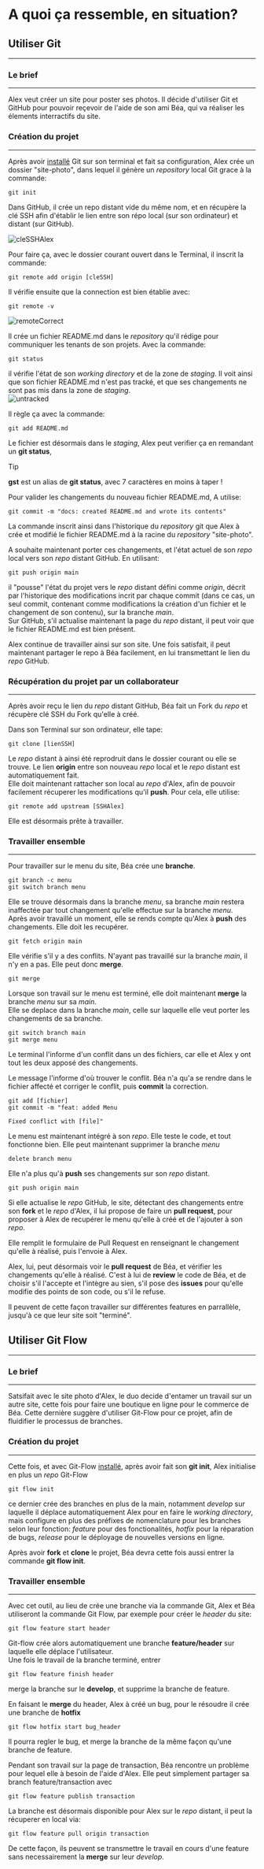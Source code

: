 # A quoi ça ressemble, en situation?

## Utiliser Git
___
### Le brief
___

Alex veut créer un site pour poster ses photos. Il décide d'utiliser Git et GitHub pour pouvoir reçevoir de l'aide de son ami Béa, qui va réaliser les élements interractifs du site.  

### Création du projet
___

Après avoir [installé](https://github.com/Simplon-hdf/cheats-sheets-git-flow/blob/develop/01-install/Install.md) Git sur son terminal et fait sa configuration, Alex crée un dossier "site-photo", dans lequel il génère un _repository_ local Git grace à la commande:

```
git init
```

Dans GitHub, il crée un repo distant vide du même nom, et en récupère la clé SSH afin d'établir le lien entre son répo local (sur son ordinateur) et distant (sur GitHub).  

![cleSSHAlex](https://github.com/AlexPh0tograph/site-photo/blob/main/img/01SSH.jpg)

Pour faire ça, avec le dossier courant ouvert dans le Terminal, il inscrit la commande:

```
git remote add origin [cleSSH]
```

Il vérifie ensuite que la connection est bien établie avec:

```
git remote -v
```

![remoteCorrect](https://github.com/AlexPh0tograph/site-photo/blob/main/img/02REMOTE.jpg)

Il crée un fichier README.md dans le _repository_ qu'il rédige pour communiquer les tenants de son projets. Avec la commande:
```
git status
``` 
il vérifie l'état de son _working directory_ et de la zone de _staging_. Il voit ainsi que son fichier README.md n'est pas tracké, et que ses changements ne sont pas mis dans la zone de _staging_.  
![untracked](https://github.com/AlexPh0tograph/site-photo/blob/main/img/03UNTRACKED.jpg)

Il règle ça avec la commande:
```
git add README.md
```
Le fichier est désormais dans le _staging_, Alex peut verifier ça en remandant un **git status**,  
<!-- sc gst now added -->

> [!TIP]
> **gst** est un alias de **git status**, avec 7 caractères en moins à taper !

Pour valider les changements du nouveau fichier README.md, A utilise:
```
git commit -m "docs: created README.md and wrote its contents"
```
La commande inscrit ainsi dans l'historique du _repository_ git que Alex à crée et modifié le fichier README.md à la racine du _repository_ "site-photo".  

A souhaite maintenant porter ces changements, et l'état actuel de son _repo_ local vers son _repo_ distant GitHub. En utilisant:
```
git push origin main
```
il "pousse" l'état du projet vers le _repo_ distant défini comme _origin_, décrit par l'historique des modifications incrit par chaque commit (dans ce cas, un seul commit, contenant comme modifications la création d'un fichier et le changement de son contenu), sur la branche _main_.  
Sur GitHub, s'il actualise maintenant la page du _repo_ distant, il peut voir que le fichier README.md est bien présent.  
<!-- sc github updaté -->

Alex continue de travailler ainsi sur son site. Une fois satisfait, il peut maintenant partager le repo à Béa facilement, en lui transmettant le lien du _repo_ GitHub.  


### Récupération du projet par un collaborateur
___

Après avoir reçu le lien du _repo_ distant GitHub, Béa fait un Fork du _repo_ et récupère clé SSH du Fork qu'elle à créé.  
<!-- sc GitHub fork et clé SSH -->

Dans son Terminal sur son ordinateur, elle tape:
```
git clone [lienSSH]
```
Le _repo_ distant à ainsi été reprodruit dans le dossier courant ou elle se trouve. Le lien **origin** entre son nouveau _repo_ local et le _repo_ distant est automatiquement fait.  
Elle doit maintenant rattacher son local au _repo_ d'Alex, afin de pouvoir facilement récuperer les modifications qu'il **push**. Pour cela, elle utilise:
```
git remote add upstream [SSHAlex]
```
Elle est désormais prête à travailler.

### Travailler ensemble
___

Pour travailler sur le menu du site, Béa crée une **branche**.
```
git branch -c menu
git switch branch menu
```

Elle se trouve désormais dans la branche _menu_, sa branche _main_ restera inaffectée par tout changement qu'elle effectue sur la branche _menu_.  
Après avoir travaillé un moment, elle se rends compte qu'Alex à **push** des changements. Elle doit les recupérer.  
```
git fetch origin main
```

Elle vérifie s'il y a des conflits. N'ayant pas travaillé sur la branche _main_, il n'y en a pas. Elle peut donc **merge**.
```
git merge
```

Lorsque son travail sur le menu est terminé, elle doit maintenant **merge** la branche _menu_ sur sa _main_.  
Elle se deplace dans la branche _main_, celle sur laquelle elle veut porter les changements de sa branche.

```
git switch branch main
git merge menu
```

Le terminal l'informe d'un conflit dans un des fichiers, car elle et Alex y ont tout les deux apposé des changements.  
<!--  sc conflict -->

Le message l'informe d'où trouver le conflit. Béa n'a qu'a se rendre dans le fichier affecté et corriger le conflit, puis **commit** la correction.
```
git add [fichier]
git commit -m "feat: added Menu  

Fixed conflict with [file]"
```

Le menu est maintenant intégré à son _repo_. Elle teste le code, et tout fonctionne bien. Elle peut maintenant supprimer la branche _menu_
```
delete branch menu
```

Elle n'a plus qu'à **push** ses changements sur son _repo_ distant.
```
git push origin main
```

Si elle actualise le _repo_ GitHub, le site, détectant des changements entre son **fork** et le _repo_ d'Alex, il lui propose de faire un **pull request**, pour proposer à Alex de recupérer le menu qu'elle à créé et de l'ajouter à son _repo_.  

<!--- sc pull request --> 

Elle remplit le formulaire de Pull Request en renseignant le changement qu'elle à réalisé, puis l'envoie à Alex.  

Alex, lui, peut désormais voir le **pull request** de Béa, et vérifier les changements qu'elle à réalisé. C'est à lui de **review** le code de Béa, et de choisir s'il l'accepte et l'intègre au sien, s'il pose des **issues** pour qu'elle modifie des points de son code, ou s'il le refuse.  

Il peuvent de cette façon travailler sur différentes features en parrallèle, jusqu'à ce que leur site soit "terminé".  


## Utiliser Git Flow
___
### Le brief
___

Satsifait avec le site photo d'Alex, le duo decide d'entamer un travail sur un autre site, cette fois pour faire une boutique en ligne pour le commerce de Béa. Cette dernière suggère d'utiliser Git-Flow pour ce projet, afin de fluidifier le processus de branches.  

### Création du projet
___
Cette fois, et avec Git-Flow [installé](https://github.com/Simplon-hdf/cheats-sheets-git-flow/blob/develop/01-install/Install.md), après avoir fait son **git init**, Alex initialise en plus un _repo_ Git-Flow
```
git flow init
```
ce dernier crée des branches en plus de la main, notamment _develop_ sur laquelle il déplace automatiquement Alex pour en faire le _working directory_, mais configure en plus des préfixes de nomenclature pour les branches selon leur fonction: _feature_ pour des fonctionalités, _hotfix_ pour la réparation de bugs, _release_ pour le déployage de nouvelles versions en ligne.  

Après avoir **fork** et **clone** le projet, Béa devra cette fois aussi entrer la commande **git flow init**.


### Travailler ensemble
___

Avec cet outil, au lieu de crée une branche via la commande Git, Alex et Béa utiliseront la commande Git Flow, par exemple pour créer le _header_ du site:
```
git flow feature start header
```

Git-flow crée alors automatiquement une branche **feature/header** sur laquelle elle déplace l'utilisateur.  
Une fois le travail de la branche terminé, entrer
```
git flow feature finish header
```
merge la branche sur le **develop**, et supprime la branche de feature.  

En faisant le **merge** du header, Alex à créé un bug, pour le résoudre il crée une branche de **hotfix**
```
git flow hotfix start bug_header
```

Il pourra regler le bug, et merge la branche de la même façon qu'une branche de feature.  

Pendant son travail sur la page de transaction, Béa rencontre un problème pour lequel elle à besoin de l'aide d'Alex. Elle peut simplement partager sa branch feature/transaction avec

```
git flow feature publish transaction
```

La branche est désormais disponible pour Alex sur le _repo_ distant, il peut la récuperer en local via:
```
git flow feature pull origin transaction
```

De cette façon, ils peuvent se transmettre le travail en cours d'une feature sans necessairement la **merge** sur leur _develop_.


<!----------- REF
[installé](https://github.com/Simplon-hdf/cheats-sheets-git-flow/blob/develop/01-install/Install.md)
----------->
